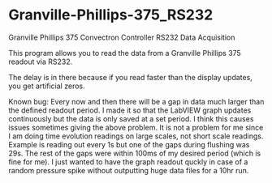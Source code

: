 # Granville-Phillips-375_RS232
Granville Phillips 375 Convectron Controller RS232 Data Acquisition

This program allows you to read the data from a Granville Phillips 375 readout via RS232.

The delay is in there because if you read faster than the display updates, you get artificial zeros.

Known bug: Every now and then there will be a gap in data much larger than the defined readout period. I made it so that the
              LabVIEW graph updates continuously but the data is only saved at a set period. I think this causes issues sometimes
              giving the above problem. It is not a problem for me since I am doing time evolution readings on large scales, not
              short scale readings. Example is reading out every 1s but one of the gaps during flushing was 29s. The rest of the gaps
              were within 100ms of my desired period (which is fine for me). I just wanted to have the graph readout quckly in case of
              a random pressure spike without outputting huge data files for a 10hr run.
                
